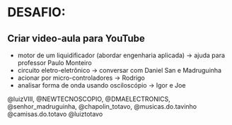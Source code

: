 # DESAFIO:
## Criar video-aula para YouTube 

- motor de um liquidificador (abordar engenharia aplicada) -> ajuda para professor Paulo Monteiro
- circuito eletro-eletrônico -> conversar com Daniel San 
e Madruguinha
- acionar por micro-controladores -> Rodrigo
- analisar forma de onda usando osciloscópio -> Igor e Joe

@luizVIII, @NEWTECNOSCOPIO, @DMAELECTRONICS, @senhor_madruguinha, @chapolin_totavo, 
@musicas.do.tavinho @camisas.do.totavo @luiztotavo 